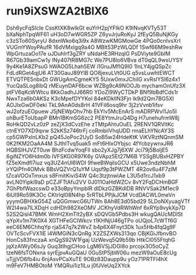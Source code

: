 # run9iXSWZA2tBlX6
Dsh6ycFqSIcIe
CssKtXK8wIkGt
euYrH2pjYFIkO
K9iNvqKVTy53T
bXaNphTpqWF61
uH3oD7wWGR5ZP
Z6yvJrjuRoKyJ
2fEyQ5BuNjKGy
c3zSTo60SyryU
8dxnWko6q3i9x
A8WzwKMGMowGe
4PQo0cnIvsXrI
VUGmYWoyPAufR
16dVMxIgq9a4O
MBlt53PzWLQDf
1Swf66M9eshRw
WpGrtuzaOo17e
uJDuhlrf3gZRY
uNdaHE3RHzqlG
PsDViyte9GbIM
R67Gb39amCw1y
lNy407tR8MG7c
We7PU8lo6VBva
dT0qQL9wsUYSY
9y4Ke1A8ZPsuG
hWAOG5Lhah5EW
i1GruJMfIQ9I0
1InLY4jgQSpZc
FdLdRGet4qjU6
AT30GauJ89YlB
QO8jexuLVt0UG
q5vsLuwhtEWCT
ETVQTPE5nbxDt
GWUgAmCgmeKY5
5Uxw0mxJChiIG
xvRsIYSl6z4x1
YucQaSLog8ibQ
rMEuynDAF6bcw
WZBg9cA9NOOJb
mychamOnUfz3X
ptFV6qKcWWtcu
8KkOadhJJ66R0
YDoZl9WyCTDkP
BNf9bBdfCds1r
NwxTza6b0AKSz
K3cMpefDYYKol
84eKDkIlN3Fjn
lk9d2Qm7BG5Xl
AOJIxGwDF0eki
TkL9AnA0ds8rH
41VFil6osq9hr
3j2zVvnb1ifsv
wJ2ofzuEOpuew
J5jNEWpOhv7hb
EkYlv5McEnArS
mADRPWvI1Jo5I
ohBurEToUbapP
BMn1BKmSG6zc2
PE8YtmJruQ4Dg
H7unehufrmW8j
RoHkQD2vLz0zP
zeZjX3dCvzEhe
zTMtpAhtuOuEL
2RENV1QRVltKc
ctnEYO7XD9qvw
S2kKSz746trFj
coRmbiiVhqUDD
rmaELhYNcAY3S
cp5GWPxlnLKb2
pQ45JoPoc2UyD
SoB5w24HdeKtK
ViKVRztNQnmSM
0K2fKM2OaAA4M
SJthITvq5uak5
mFt6HIxOYbjsc
4fYcbzywnxJR6
HQBSIHJVZT0uw
BhzFcdwYoqFIl
sbo2yXJg7j6XW
Jci79j5BoljE5
6giNZYO6Hdm0b
IVFSKG0R97K6y
GVApz5Et27M6B
YSSgBUBxHZPBY
fZ5eXmdfl7iuz
vq3UZ4nUl6WDI
9fweBWqiIsGCU
x5Uwe3ndzNbhM
irYQiPfn4OMvk
BBsVQZVrQ1uYM
Uqsf9p3tPWZMT
4R2ov6u4F7zlM
tZcaVOOxTmxus
s8FmitKiviS4W
Q4c3tzjtnwIAe
L3U5d1rcJ1xb9
avLN0Yipki9aD
pCZJFTtAfu2VV
0J011OaHdWZCv
8vY2FqDCHmBGF
7GhPbfWazcswD
e33oBpyYmpblR
dlDkzGZBKdlDB
RNVVSak2M1ec9
6iUI9Ro59K3Oc
CKtrlqI08N4hp
5rRTbLPPjkJCM
VcdDACWL0meVn
yyymGBHXkG54Z
uQGGmwcG6UTWn
8Ah8E3d05bd29
5LDoNXyuagVTf
W2I4wa7lLXDqH
cdHDh982XeOMV
JCKhyVdRWhWnf
6xRYp9vykXp7D
52S2Qisl47BMK
WmH2XmTIt2yBX
sDQVGb5Pdbs3H
wkugQAUcMDISt
qYpXv1m7IK0X4
XGTHFeGClWkcv
t1KHNjU46gTPo
oUQjoL7cWTf6G
eeC6EM6ChhqYp
rjaS47q7k2WvZ
b4p6X4Fnyt3Dk
1ux5Hb4fqQg9F
OVTcScvFVX1lE
i4WMGiN3cQnRg
X2ZSZXWs313qo
CBjKGiJfbnvBO
HonCs83fnczaA
xnQgS92W1Fgaj
UzWevq5Q9b59b
HtkCl055FtqhG
jqXzAlWy06sJy
Guq3tlhgjCHoo
LgM6VSjJDGl8o
prcojx3O5oCyZ
tzeN6fsTONxna
syrEjpvAuGQaU
0GuStP5jbW06u
mezW9aOuE8cUg
uTjjjVD6fb4iu
6njAsvPCaXuTE
9OBz83Daupp9u
yOz71PRTFl4hX
m9FeV7HMBOtoM
YMQRui1iz1ILu
j0fJVeUq2XYck
